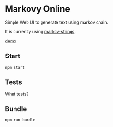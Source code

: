 Markovy Online
==============
Simple Web UI to generate text using markov chain.

It is currently using [markov-strings](https://www.npmjs.com/package/markov-strings).

[demo](https://de-code.github.io/markovy-online/)

Start
-----
`npm start`

Tests
-----
What tests?

Bundle
------
`npm run bundle`
